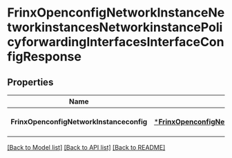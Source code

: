 # FrinxOpenconfigNetworkInstanceNetworkinstancesNetworkinstancePolicyforwardingInterfacesInterfaceConfigResponse

## Properties
Name | Type | Description | Notes
------------ | ------------- | ------------- | -------------
**FrinxOpenconfigNetworkInstanceconfig** | [***FrinxOpenconfigNetworkInstanceNetworkinstancesNetworkinstancePolicyforwardingInterfacesInterfaceConfig**](frinx.openconfig.network.instance.networkinstances.networkinstance.policyforwarding.interfaces.interface.Config.md) |  | [optional] [default to null]

[[Back to Model list]](../README.md#documentation-for-models) [[Back to API list]](../README.md#documentation-for-api-endpoints) [[Back to README]](../README.md)


